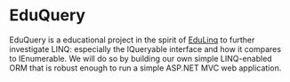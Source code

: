 EduQuery
========

EduQuery is a educational project in the spirit of [EduLinq](https://github.com/ungood/EduLinq) to
further investigate LINQ: especially the IQueryable interface and how it compares to IEnumerable.  We
will do so by building our own simple LINQ-enabled ORM that is robust enough to run a simple ASP.NET
MVC web application.
